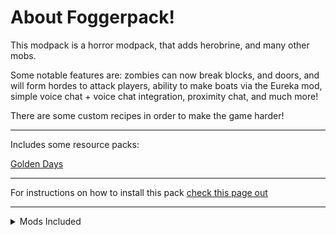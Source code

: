 # About Foggerpack!

This modpack is a horror modpack, that adds herobrine, and many other mobs.

Some notable features are: zombies can now break blocks, and doors, and will form hordes to attack players, ability to make boats via the Eureka mod, simple voice chat + voice chat integration, proximity chat, and much more!

There are some custom recipes in order to make the game harder!

---

Includes some resource packs:

[Golden Days](https://modrinth.com/resourcepack/golden-days)

---

For instructions on how to install this pack [check this page out](https://ramenthenoodles.github.io/Fogger-Pack/installation/)

---

<details>
<summary> Mods Included </summary>

- 3D Skin Layers
- [ETF] Entity Texture Features
- Advancement Plaques
- Advancement Screenshot
- Amecs
- Amplified Nether
- Apocalypse
- Architectury API
- Armor Chroma for Fabric
- Audaki Cart Engine
- Auth Me
- Better Advancements
- Better Ping Display [Fabric]
- Better Statistics Screen
- Boat Fall
- Boat Item View
- Borderless Mining
- Carpet
- Cave Dweller Fabric
- Chat Heads
- Chunky
- ClearDespawn
- Cloth Config API
- Collective
- Compact Chat
- Continents
- CreativeCore
- Creeper Overhaul
- Diggus Maximus
- Disable Accessibility Screen
- Doctor Who - Weeping Angels
- Easy Magic
- Eating Animation
- Endgame Reborn
- Enhanced Block Entities
- EnhancedVisuals
- Entity Culling
- Equipment Compare
- Eureka!
- Fabric API
- Fabric Language Kotlin
- Fabrishot
- FastQuit
- Forge Config API Port
- Fresh Animations
- From The Fog
- GamemodeOverhaul
- Geckolib
- Global Packs
- Golden Days Base
- High-Speed Rail
- Iceberg
- ImmediatelyFast
- Indium
- Inventory Profiles Next
- Item Scroller
- Joy of Painting
- KubeJS
- LambDynamicLights
- Language Reload
- LazyDFU
- Leave My Bars Alone
- libIPN
- Librarian's Balance
- Lithium
- MaLiLib
- Map Atlases
- Memory Leak Fix
- MixinTrace
- Mod Menu
- Moonlight Lib
- More Armor Trims
- More Chat History
- More Culling
- NBT Autocomplete
- No Chat Reports
- No Telemetry
- Not Enough Animations
- Not Enough Recipe Book [NERB]
- Nvidium
- Nyf's Spiders
- oωo (owo-lib)
- Presence Footsteps
- Prism
- Progression Reborn
- Proximity Text Chat
- Puzzles Lib
- Raised
- Reese's Sodium Options
- Remove Reloading Screen
- Resourceful Config
- Rhino
- Roughly Enough Items (REI)
- Simple Voice Chat
- SleepWarp
- Snowball and Egg Knockback
- Sodium
- Sodium Extra
- Sound Physics Remastered
- Starlight (Fabric)
- Supplementaries
- This boat is MINE!
- Trimmable Tools
- Valkyrien Skies
- Voice Chat Interaction
- Wavey Capes
- YetAnotherConfigLib
- Your Options Shall Be Respected (YOSBR)
- YUNG's API
- YUNG's Better Strongholds

</details>
